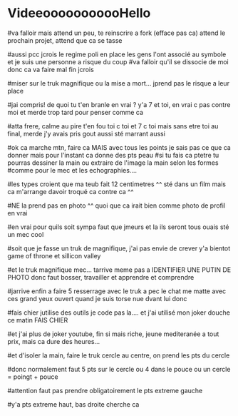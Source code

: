 # VideeooooooooooHello


#va falloir mais attend un peu, te reinscrire a fork (efface pas ca) attend le prochain projet, attend que ca se tasse

#aussi pcc jcrois le regime poli en place les gens l'ont associé au symbole et je suis une personne a risque du coup
#va falloir qu'il se dissocie de moi donc ca va faire mal fin jcrois

#miser sur le truk magnifique ou la mise a mort... jprend pas le risque a leur place

#jai compris! de quoi tu t'en branle en vrai ? y'a 7 et toi, en vrai c pas contre moi et merde trop tard pour penser comme ca

#atta frere, calme au pire t'en fou toi c toi et 7 c  toi mais sans etre toi au final, merde j'y avais pris gout aussi
sté marrant aussi 

#ok ca marche mtn, faire ca MAIS avec tous les points je sais pas ce que ca donner mais pour l'instant ca donne des pts peau
#si tu fais ca ptetre tu pourras dessiner la main ou extraire de l'image la main selon les formes
#comme pour le mec et les echographies....

#les types croient que ma teub fait 12 centimetres ^^ sté dans un film mais ca m'arrange davoir troqué ca contre ca ^^

#NE la prend pas en photo ^^ quoi que ca irait bien comme photo de profil en vrai

#en vrai pour quils soit sympa faut que jmeurs et la ils seront tous ouais sté un mec cool

#soit que je fasse un truk de magnifique, j'ai pas envie de crever y'a bientot game of throne et sillicon valley

#et le truk magnifique mec... tarrive meme pas a IDENTIFIER UNE PUTIN DE PHOTO donc faut bosser, travailler et apprendre et comprendre

#jarrive enfin a faire 5 resserrage avec le truk a pec le chat me matte avec ces grand yeux ouvert quand je suis torse nue dvant lui donc

#fais chier jutilise des outils je code pas la.... et j'ai utilisé mon joker douche ce matin FAIS CHIER

#et j'ai plus de joker youtube, fin si mais riche, jeune mediteranée a tout prix, mais ca dure des heures...

#et d'isoler la main, faire le truk cercle au centre, on prend les pts du cercle

#donc normalement faut 5 pts sur le cercle ou 4 dans le pouce ou un cercle = poingt + pouce

#attention faut pas prendre obligatoirement le pts extreme gauche

#y'a pts extreme haut, bas droite cherche ca


